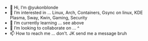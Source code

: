 - 👋 Hi, I’m @yukonblonde
- 👀 I’m interested in ... Linux, Arch, Containers, Gsync on linux, KDE Plasma, Sway, Kwin, Gaming, Security
- 🌱 I’m currently learning ... see above
- 💞️ I’m looking to collaborate on ... ^
- 📫 How to reach me ... don't. JK send me a message bruh 

<!---
yukonblonde/yukonblonde is a ✨ special ✨ repository because its `README.md` (this file) appears on your GitHub profile.
You can click the Preview link to take a look at your changes.
--->
